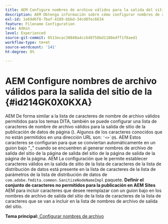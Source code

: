 ```yaml
---
title: AEM Configure nombres de archivo válidos para la salida del sitio de la
description: AEM Obtenga información sobre cómo configurar nombres de archivo válidos para la salida del sitio de la
exl-id: 1e69d6f8-7baf-4189-bbbd-34cd0fec6634
feature: Filename Configuration
role: Admin
level: Experienced
source-git-commit: 0513ecac38840a4cc649758bd1180edff1f8aed1
workflow-type: tm+mt
source-wordcount: '141'
ht-degree: 0%

---
```


# AEM Configure nombres de archivo válidos para la salida del sitio de la {#id214GK0X0KXA}

AEM De forma similar a la lista de caracteres de nombre de archivo válidos permitidos para los temas DITA, también se puede configurar una lista de caracteres de nombre de archivo válidos para la salida de sitio de la publicación de datos de página (). Algunos de los caracteres conocidos que no están permitidos en una dirección URL son: ```'<>`@$```. AEM Estos caracteres se configuran para que se conviertan automáticamente en un guion bajo &quot;_&quot; cuando se encuentren al generar nombres de archivo de salida del sitio de la página de salida del sitio de la página de salida de la página de la página. AEM La configuración que le permite establecer caracteres válidos en la salida de sitio de la lista de caracteres de la lista de distribución de datos está presente en la lista de caracteres de la lista de parámetros de la lista de distribución de datos de `com.adobe.fmdita.common.SanitizeNodeNameImpl` paquete. **Definir el conjunto de caracteres no permitidos para la publicación en AEM Sites** AEM para incluir caracteres que desee reemplazar con un guion bajo en los nombres de archivo de salida del sitio de la lista de caracteres de la lista de caracteres que se van a incluir en la lista de nombres de archivo de salida del sitio.

**Tema principal:**[ Configurar nombres de archivo](conf-file-names.md)
